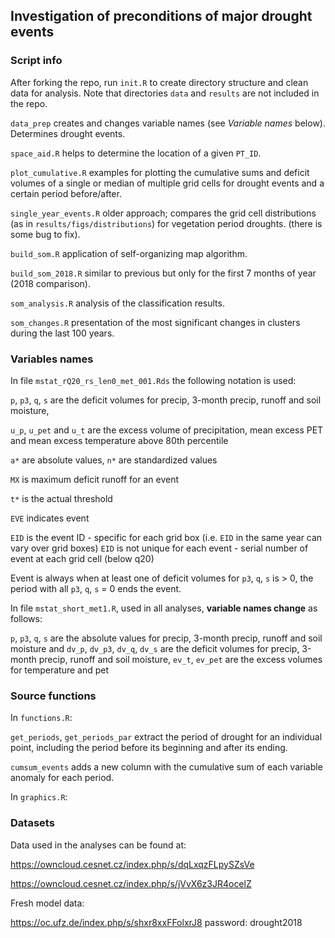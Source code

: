 ## Investigation of preconditions of major drought events 

### Script info

After forking the repo, run `init.R` to create directory structure and clean data for analysis. Note that directories `data` and `results` are not included in the repo.

`data_prep` creates and changes variable names (see *Variable names* below). Determines drought events.

`space_aid.R` helps to determine the location of a given `PT_ID`.

`plot_cumulative.R` examples for plotting the cumulative sums and deficit volumes of a single or median of multiple grid cells for drought events and a certain period before/after. 

`single_year_events.R` older approach; compares the grid cell distributions (as in `results/figs/distributions`) for vegetation period droughts. (there is some bug to fix). 

`build_som.R` application of self-organizing map algorithm.

`build_som_2018.R` similar to previous but only for the first 7 months of year (2018 comparison).

`som_analysis.R` analysis of the classification results. 

`som_changes.R` presentation of the most significant changes in clusters during the last 100 years. 

### Variables names 

In file `mstat_rQ20_rs_len0_met_001.Rds` the following notation is used:

`p`, `p3`, `q`, `s` are the deficit volumes for precip, 3-month precip, runoff and soil moisture, 

`u_p`, `u_pet` and `u_t` are the excess volume of precipitation, mean excess PET and mean excess temperature above 80th percentile

`a*` are absolute values, `n*` are standardized values

`MX` is maximum deficit runoff for an event

`t*` is the actual threshold

`EVE` indicates event

`EID` is the event ID - specific for each grid box (i.e. `EID` in the same year can vary over grid boxes)
`EID` is not unique for each event - serial number of event at each grid cell (below q20)

Event is always when at least one of deficit volumes for `p3`, `q`, `s` is > 0, the period with all `p3`, `q`, `s` = 0 ends the event. 

In file `mstat_short_met1.R`, used in all analyses, **variable names change** as follows:

`p`, `p3`, `q`, `s` are the absolute values for precip, 3-month precip, runoff and soil moisture and
`dv_p`, `dv_p3`, `dv_q`, `dv_s` are the deficit volumes for precip, 3-month precip, runoff and soil moisture, 
`ev_t`, `ev_pet` are the excess volumes for temperature and pet

### Source functions

In `functions.R`:

`get_periods`, `get_periods_par` extract the period of drought for an individual point, including the period before its beginning and after its ending.  

`cumsum_events` adds a new column with the cumulative sum of each variable anomaly for each period.



In `graphics.R`:

### Datasets

Data used in the analyses can be found at:

https://owncloud.cesnet.cz/index.php/s/dqLxqzFLpySZsVe

https://owncloud.cesnet.cz/index.php/s/jVvX6z3JR4ocelZ

Fresh model data:

https://oc.ufz.de/index.php/s/shxr8xxFFolxrJ8
password: drought2018



